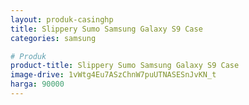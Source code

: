 ```yaml
---
layout: produk-casinghp
title: Slippery Sumo Samsung Galaxy S9 Case
categories: samsung

# Produk
product-title: Slippery Sumo Samsung Galaxy S9 Case
image-drive: 1vWtg4Eu7ASzChnW7puUTNASESnJvKN_t
harga: 90000
---
```


